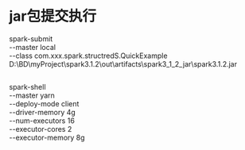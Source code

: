 
# jar包提交执行 

spark-submit \
--master local \
--class com.xxx.spark.structredS.QuickExample \
D:\BD\myProject\spark3.1.2\out\artifacts\spark3_1_2_jar\spark3.1.2.jar




##
spark-shell \
--master yarn \
--deploy-mode client \
--driver-memory 4g \
--num-executors 16 \
--executor-cores 2 \
--executor-memory 8g 